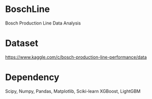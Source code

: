 # BoschLine
Bosch Production Line Data Analysis
# Dataset
https://www.kaggle.com/c/bosch-production-line-performance/data
# Dependency
Scipy, Numpy, Pandas, Matplotlib, Sciki-learn XGBoost, LightGBM
